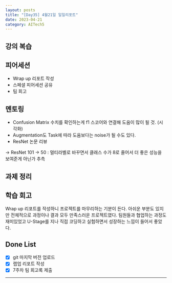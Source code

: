 ```yaml
---
layout: posts
title: "[Day35] 4월21일 일일리포트"
date: 2023-04-21
category: AITech5
---
```


## 강의 복습

## 피어세션

- Wrap up 리포트 작성
- 스페셜 피어세션 공유
- 팀 회고

## 멘토링

- Confusion Matrix 수치를 확인하는게 f1 스코어와 연결해 도움이 많이 될 것. (시각화)
- Augmentation도 Task에 따라 도움보다는 noise가 될 수도 있다.
- ResNet 논문 리뷰

→ ResNet 101 → 50 : 멀티라벨로 바꾸면서 클래스 수가 8로 줄어서 더 좋은 성능을 보여준게 아닌가 추측

## 과제 정리

## 학습 회고

Wrap up 리포트를 작성하니 프로젝트를 마무리하는 기분이 든다. 아쉬운 부분도 있지만 전체적으로 과정이나 결과 모두 만족스러운 프로젝트였다. 팀원들과 협업하는 과정도 재미있었고 U-Stage를 지나 직접 코딩하고 실험하면서 성장하는 느낌이 들어서 좋았다. 

## Done List

- [x]  git 마지막 버전 업로드
- [x]  랩업 리포트 작성
- [x]  7주차 팀 회고록 제출

---
